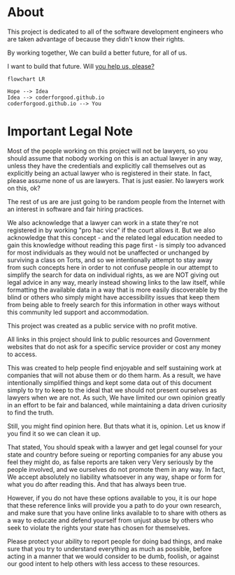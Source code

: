 # About

This project is dedicated to all of the software development engineers who are taken advantage of because they didn't know their rights.

By working together, We can build a better future, for all of us.

I want to build that future. Will [you help us, please?](https://github.com/CoderForGood/coderforgood.github.io)


```mermaid
flowchart LR

Hope --> Idea
Idea --> coderforgood.github.io
coderforgood.github.io --> You
```

# Important Legal Note

Most of the people working on this project will not be lawyers, so you should assume that nobody working on this is an actual lawyer in any way, unless they have the credentials and explicitly call themselves out as explicitly being an actual lawyer who is registered in their state. In fact, please assume none of us are lawyers. That is just easier. No lawyers work on this, ok?

The rest of us are are just going to be random people from the Internet with an interest in software and fair hiring practices.

We also acknowledge that a lawyer can work in a state they're not registered in by working "pro hac vice" if the court allows it. But we also acknowledge that this concept - and the related legal education needed to gain this knowledge without reading this page first - is simply too advanced for most individuals as they would not be unaffected or unchanged by surviving a class on Torts, and so we intentionally attempt to stay away from such concepts here in order to not confuse people in our attempt to simplify the search for data on individual rights, as we are NOT giving out legal advice in any way, mearly instead showing links to the law itself, while formatting the available data in a way that is more easily discoverable by the blind or others who simply might have accessibility issues that keep them from being able to freely search for this information in other ways without this community led support and accommodation.

This project was created as a public service with no profit motive. 

All links in this project should link to public resources and Government websites that do not ask for a specific service provider or cost any money to access.

This was created to help people find enjoyable and self sustaining work at companies that will not abuse them or do them harm. As a result, we have intentionally simplified things and kept some data out of this document simply to try to keep to the ideal that we should not present ourselves as lawyers when we are not. As such, We have limited our own opinion greatly in an effort to be fair and balanced, while maintaining a data driven curiosity to find the truth.

Still, you might find opinion here. But thats what it is, opinion. Let us know if you find it so we can clean it up.

That stated, You should speak with a lawyer and get legal counsel for your state and country before sueing or reporting companies for any abuse you feel they might do, as false reports are taken very Very seriously by the people involved, and we ourselves do not promote them in any way. In fact, We accept absolutely no liability whatsoever in any way, shape or form for what you do after reading this. And that has always been true.

However, if you do not have these options available to you, it is our hope that these reference links will provide you a path to do your own research, and make sure that you have online links available to to share with others as a way to educate and defend yourself from unjust abuse by others who seek to violate the rights your state has chosen for themselves.

Please protect your ability to report people for doing bad things, and make sure that you try to understand everything as much as possible, before acting in a manner that we would consider to be dumb, foolish, or against our good intent to help others with less access to these resources.
